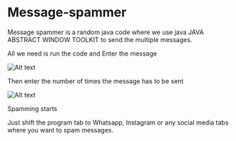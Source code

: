 # Message-spammer
Message spammer is a random java code where 
we use java JAVA ABSTRACT WINDOW TOOLKIT to
send the multiple messages.

All we need is run the code and Enter the message

![Alt text](https://drive.google.com/file/d/18KcQh-i253HryxGsmjvsgx3nU6lKfraY/view?usp=drive_link)

Then enter the number of times the message has to be sent 

![Alt text](https://drive.google.com/file/d/1JsbRlGzvOBicsSjSRmhmLSi3o6ULhX0r/view?usp=drive_link)

Spamming starts

Just shift the program tab  to Whatsapp, Instagram or any  social media tabs where you want to spam messages.

